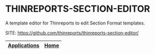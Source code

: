 # THINREPORTS-SECTION-EDITOR

 A template editor for Thinreports to edit Section Format templates.

 SITE: https://github.com/thinreports/thinreports-section-editor/

 | [Applications](https://portable-linux-apps.github.io/apps.html) | [Home](https://portable-linux-apps.github.io)
 | --- | --- |
